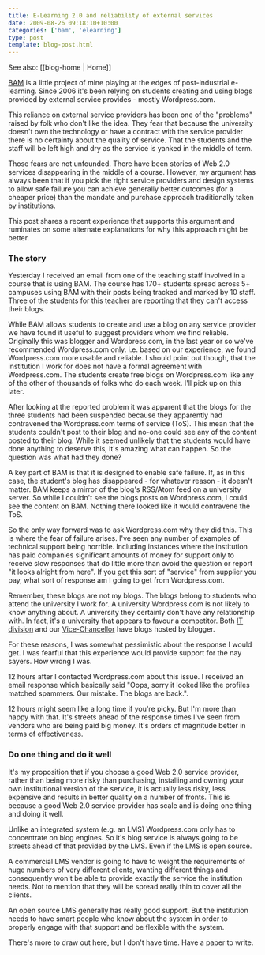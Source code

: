 ```yaml
---
title: E-Learning 2.0 and reliability of external services
date: 2009-08-26 09:18:10+10:00
categories: ['bam', 'elearning']
type: post
template: blog-post.html
---
```


See also: [[blog-home | Home]]

[BAM](/blog2/research/bam-blog-aggregation-management/) is a little project of mine playing at the edges of post-industrial e-learning. Since 2006 it's been relying on students creating and using blogs provided by external service provides - mostly Wordpress.com.

This reliance on external service providers has been one of the "problems" raised by folk who don't like the idea. They fear that because the university doesn't own the technology or have a contract with the service provider there is no certainty about the quality of service. That the students and the staff will be left high and dry as the service is yanked in the middle of term.

Those fears are not unfounded. There have been stories of Web 2.0 services disappearing in the middle of a course. However, my argument has always been that if you pick the right service providers and design systems to allow safe failure you can achieve generally better outcomes (for a cheaper price) than the mandate and purchase approach traditionally taken by institutions.

This post shares a recent experience that supports this argument and ruminates on some alternate explanations for why this approach might be better.

### The story

Yesterday I received an email from one of the teaching staff involved in a course that is using BAM. The course has 170+ students spread across 5+ campuses using BAM with their posts being tracked and marked by 10 staff. Three of the students for this teacher are reporting that they can't access their blogs.

While BAM allows students to create and use a blog on any service provider we have found it useful to suggest providers whom we find reliable. Originally this was blogger and Wordpress.com, in the last year or so we've recommended Wordpress.com only. i.e. based on our experience, we found Wordpress.com more usable and reliable. I should point out though, that the institution I work for does not have a formal agreement with Wordpress.com. The students create free blogs on Wordpress.com like any of the other of thousands of folks who do each week. I'll pick up on this later.

After looking at the reported problem it was apparent that the blogs for the three students had been suspended because they apparently had contravened the Wordpress.com terms of service (ToS). This mean that the students couldn't post to their blog and no-one could see any of the content posted to their blog. While it seemed unlikely that the students would have done anything to deserve this, it's amazing what can happen. So the question was what had they done?

A key part of BAM is that it is designed to enable safe failure. If, as in this case, the student's blog has disappeared - for whatever reason - it doesn't matter. BAM keeps a mirror of the blog's RSS/Atom feed on a university server. So while I couldn't see the blogs posts on Wordpress.com, I could see the content on BAM. Nothing there looked like it would contravene the ToS.

So the only way forward was to ask Wordpress.com why they did this. This is where the fear of failure arises. I've seen any number of examples of technical support being horrible. Including instances where the institution has paid companies significant amounts of money for support only to receive slow responses that do little more than avoid the question or report "it looks alright from here". If you get this sort of "service" from supplier you pay, what sort of response am I going to get from Wordpress.com.

Remember, these blogs are not my blogs. The blogs belong to students who attend the university I work for. A university Wordpress.com is not likely to know anything about. A university they certainly don't have any relationship with. In fact, it's a university that appears to favour a competitor. Both [IT division](http://cqunitech.blogspot.com/) and our [Vice-Chancellor](http://vc-cquniversity.blogspot.com/) have blogs hosted by blogger.

For these reasons, I was somewhat pessimistic about the response I would get. I was fearful that this experience would provide support for the nay sayers. How wrong I was.

12 hours after I contacted Wordpress.com about this issue. I received an email response which basically said "Oops, sorry it looked like the profiles matched spammers. Our mistake. The blogs are back.".

12 hours might seem like a long time if you're picky. But I'm more than happy with that. It's streets ahead of the response times I've seen from vendors who are being paid big money. It's orders of magnitude better in terms of effectiveness.

### Do one thing and do it well

It's my proposition that if you choose a good Web 2.0 service provider, rather than being more risky than purchasing, installing and owning your own institutional version of the service, it is actually less risky, less expensive and results in better quality on a number of fronts. This is because a good Web 2.0 service provider has scale and is doing one thing and doing it well.

Unlike an integrated system (e.g. an LMS) Wordpress.com only has to concentrate on blog engines. So it's blog service is always going to be streets ahead of that provided by the LMS. Even if the LMS is open source.

A commercial LMS vendor is going to have to weight the requirements of huge numbers of very different clients, wanting different things and consequently won't be able to provide exactly the service the institution needs. Not to mention that they will be spread really thin to cover all the clients.

An open source LMS generally has really good support. But the institution needs to have smart people who know about the system in order to properly engage with that support and be flexible with the system.

There's more to draw out here, but I don't have time. Have a paper to write.